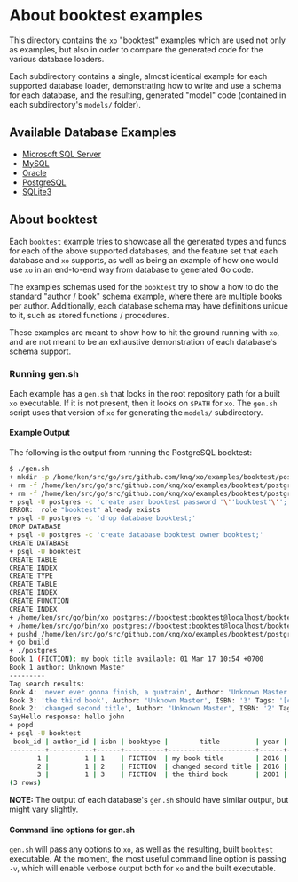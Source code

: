 # About booktest examples #

This directory contains the `xo` "booktest" examples which are used not only as
examples, but also in order to compare the generated code for the various
database loaders.

Each subdirectory contains a single, almost identical example for each
supported database loader, demonstrating how to write and use a schema for
each database, and the resulting, generated "model" code (contained in each
subdirectory's `models/` folder).

## Available Database Examples ##

* [Microsoft SQL Server](mssql/)
* [MySQL](mysql/)
* [Oracle](oracle/)
* [PostgreSQL](postgres/)
* [SQLite3](sqlite3/)

## About booktest ##

Each `booktest` example tries to showcase all the generated types and funcs for
each of the above supported databases, and the feature set that each database
and `xo` supports, as well as being an example of how one would use `xo` in an
end-to-end way from database to generated Go code.

The examples schemas used for the `booktest` try to show a how to do the
standard "author / book" schema example, where there are multiple books per
author. Additionally, each database schema may have definitions unique to it,
such as stored functions / procedures.

These examples are meant to show how to hit the ground running with `xo`, and
are not meant to be an exhaustive demonstration of each database's schema
support.

### Running gen.sh

Each example has a `gen.sh` that looks in the root repository path for a built
`xo` executable. If it is not present, then it looks on `$PATH` for `xo`. The
`gen.sh` script uses that version of `xo` for generating the `models/`
subdirectory.

#### Example Output

The following is the output from running the PostgreSQL booktest:

```sh
$ ./gen.sh
+ mkdir -p /home/ken/src/go/src/github.com/knq/xo/examples/booktest/postgres/models
+ rm -f /home/ken/src/go/src/github.com/knq/xo/examples/booktest/postgres/models/authorbookresult.xo.go /home/ken/src/go/src/github.com/knq/xo/examples/booktest/postgres/models/author.xo.go /home/ken/src/go/src/github.com/knq/xo/examples/booktest/postgres/models/booktype.xo.go /home/ken/src/go/src/github.com/knq/xo/examples/booktest/postgres/models/book.xo.go /home/ken/src/go/src/github.com/knq/xo/examples/booktest/postgres/models/sp_sayhello.xo.go /home/ken/src/go/src/github.com/knq/xo/examples/booktest/postgres/models/xo_db.xo.go
+ rm -f /home/ken/src/go/src/github.com/knq/xo/examples/booktest/postgres/postgres
+ psql -U postgres -c 'create user booktest password '\''booktest'\'';'
ERROR:  role "booktest" already exists
+ psql -U postgres -c 'drop database booktest;'
DROP DATABASE
+ psql -U postgres -c 'create database booktest owner booktest;'
CREATE DATABASE
+ psql -U booktest
CREATE TABLE
CREATE INDEX
CREATE TYPE
CREATE TABLE
CREATE INDEX
CREATE FUNCTION
CREATE INDEX
+ /home/ken/src/go/bin/xo postgres://booktest:booktest@localhost/booktest -o /home/ken/src/go/src/github.com/knq/xo/examples/booktest/postgres/models -j
+ /home/ken/src/go/bin/xo postgres://booktest:booktest@localhost/booktest -N -M -B -T AuthorBookResult '--query-type-comment=AuthorBookResult is the result of a search.' -o /home/ken/src/go/src/github.com/knq/xo/examples/booktest/postgres/models
+ pushd /home/ken/src/go/src/github.com/knq/xo/examples/booktest/postgres
+ go build
+ ./postgres
Book 1 (FICTION): my book title available: 01 Mar 17 10:54 +0700
Book 1 author: Unknown Master
---------
Tag search results:
Book 4: 'never ever gonna finish, a quatrain', Author: 'Unknown Master', ISBN: 'NEW ISBN' Tags: '[someother]'
Book 3: 'the third book', Author: 'Unknown Master', ISBN: '3' Tags: '[cool]'
Book 2: 'changed second title', Author: 'Unknown Master', ISBN: '2' Tags: '[cool disastor]'
SayHello response: hello john
+ popd
+ psql -U booktest
 book_id | author_id | isbn | booktype |        title         | year |           available           |      tags
---------+-----------+------+----------+----------------------+------+-------------------------------+-----------------
       1 |         1 | 1    | FICTION  | my book title        | 2016 | 2017-03-01 10:54:51.888826+07 | {}
       2 |         1 | 2    | FICTION  | changed second title | 2016 | 2017-03-01 10:54:51.888826+07 | {cool,disastor}
       3 |         1 | 3    | FICTION  | the third book       | 2001 | 2017-03-01 10:54:51.888826+07 | {cool}
(3 rows)
```

**NOTE:** The output of each database's `gen.sh` should have similar output,
but might vary slightly.

#### Command line options for gen.sh

`gen.sh` will pass any options to `xo`, as well as the resulting, built
`booktest` executable. At the moment, the most useful command line option is
passing `-v`, which will enable verbose output both for `xo` and the built
executable.
